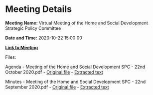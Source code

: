 # Meeting Details

**Meeting Name:** Virtual Meeting of the Home and Social Development Strategic Policy Committee

**Date and Time:** 2020-10-22 15:00:00

**[Link to Meeting](https://www.limerick.ie/council/whats-on/meeting-home-and-social-development-strategic-policy-committee-5)**

Files: 

Agenda - Meeting of the Home and Social Development SPC - 22nd October 2020.pdf - [Original file](https://www.limerick.ie/sites/default/files/media/documents/2020-10/agenda-spc-meeting-22-oct-2020.pdf) - [Extracted text](./Agenda%20-%C2%A0Meeting%20of%20the%20Home%20and%20Social%20Development%20SPC%20-%2022nd%20October%202020.md)

Minutes - Meeting of the Home and Social Development SPC - 22nd September 2020.pdf - [Original file](https://www.limerick.ie/sites/default/files/media/documents/2020-10/minutes-spc-meeting-22-oct-2020.pdf) - [Extracted text](./Minutes%20-%C2%A0Meeting%20of%20the%20Home%20and%20Social%20Development%20SPC%20-%2022nd%20September%202020.md)

